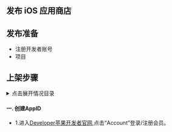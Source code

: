 发布 iOS 应用商店
---
## 发布准备

- 注册开发者账号
- 项目

## 上架步骤

<details>
<summary>点击展开情况目录</summary>

- 一.创建AppID
- 二.创建证书请求文件
- 三.创建发布证书
- 四.创建ProvisioningProfiles配置文件
- 五.在AppStore创建应用  
- 六.打包上架

</details>

#### 一. 创建AppID 

- 1.进入[Developer苹果开发者官网](https://www.runoob.com/wp-content/uploads/2015/06/viewgrid2.jpg),点击“Account”登录/注册会员。
